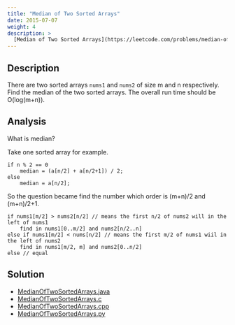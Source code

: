 ```yaml
---
title: "Median of Two Sorted Arrays"
date: 2015-07-07
weight: 4
description: >
  [Median of Two Sorted Arrays](https://leetcode.com/problems/median-of-two-sorted-arrays/); Tags: `Divide and Conquer`, `Array`, `Binary Search`; Difficulty: `Hard`
---
```


## Description
There are two sorted arrays `nums1` and `nums2` of size m and n respectively.
Find the median of the two sorted arrays.
The overall run time should be O(log(m+n)).

## Analysis

What is median?

Take one sorted array for example.

    if n % 2 == 0
        median = (a[n/2] + a[n/2+1]) / 2;
    else
        median = a[n/2];

So the question became find the number which order is (m+n)/2 and (m+n)/2+1.

    if nums1[m/2] > nums2[n/2] // means the first n/2 of nums2 will in the left of nums1
        find in nums1[0..m/2] and nums2[n/2..n]
    else if nums1[m/2] < nums[n/2] // means the first m/2 of nums1 wiil in the left of nums2
        find in nums1[m/2, m] and nums2[0..n/2]
    else // equal

## Solution

+ [MedianOfTwoSortedArrays.java](MedianOfTwoSortedArrays.java)
+ [MedianOfTwoSortedArrays.c](MedianOfTwoSortedArrays.c)
+ [MedianOfTwoSortedArrays.cpp](MedianOfTwoSortedArrays.cpp)
+ [MedianOfTwoSortedArrays.py](MedianOfTwoSortedArrays.py)
